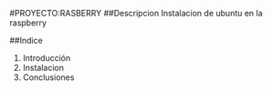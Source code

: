 #PROYECTO:RASBERRY
##Descripcion
Instalacion de ubuntu en la raspberry

##Indice
1. Introducción
2. Instalacion
3. Conclusiones
